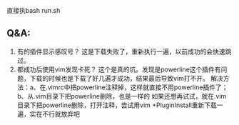 直接执bash run.sh

## Q&A:
1. 有的插件显示感叹号？
这是下载失败了，重新执行一遍，以前成功的会快速跳过。
2. 都成功后使用vim发现卡死？
这个是真的坑。发现是powerline这个插件有问题，下载的时候也是下载了好几遍才成功，结果最后导致vim打不开。
解决方法：a、在.vimrc中把powerline注释掉，这样就直接不用powerline插件了；b、从.vim目录下把powerline删除，也是一样的
如果还想再试试，就在.vim目录下把powerline删除，打开注释，尝试用vim +PluginInstall重新下载一遍，实在不行就放弃吧
